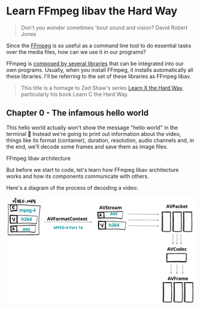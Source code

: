 # Learn FFmpeg libav the Hard Way

>Don't you wonder sometimes 'bout sound and vision? David Robert Jones

Since the [FFmpeg](#ffmpeg---command-line) is so useful as a command line tool to do essential tasks over the media files, how can we use it in our programs?

FFmpeg is [composed by several libraries](https://www.ffmpeg.org/doxygen/trunk/index.html) that can be integrated into our own programs. Usually, when you install FFmpeg, it installs automatically all these libraries. I'll be referring to the set of these libraries as FFmpeg libav.

>This title is a homage to Zed Shaw's series [Learn X the Hard Way](https://learncodethehardway.org/), particularly his book Learn C the Hard Way.

## Chapter 0 - The infamous hello world

This hello world actually won't show the message "hello world" in the terminal 👅 Instead we're going to print out information about the video, things like its format (container), duration, resolution, audio channels and, in the end, we'll decode some frames and save them as image files.

FFmpeg libav architecture

But before we start to code, let's learn how FFmpeg libav architecture works and how its components communicate with others.

Here's a diagram of the process of decoding a video:

<p align="center">
    <img src=".gitbook/assets/decoding.png" />
</p>